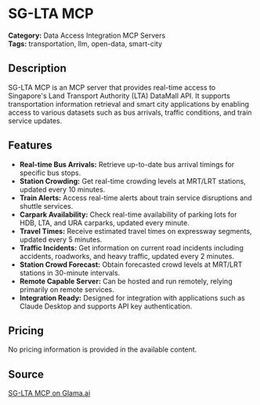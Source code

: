 # SG-LTA MCP

**Category:** Data Access Integration MCP Servers  
**Tags:** transportation, llm, open-data, smart-city

## Description
SG-LTA MCP is an MCP server that provides real-time access to Singapore's Land Transport Authority (LTA) DataMall API. It supports transportation information retrieval and smart city applications by enabling access to various datasets such as bus arrivals, traffic conditions, and train service updates.

## Features
- **Real-time Bus Arrivals:** Retrieve up-to-date bus arrival timings for specific bus stops.
- **Station Crowding:** Get real-time crowding levels at MRT/LRT stations, updated every 10 minutes.
- **Train Alerts:** Access real-time alerts about train service disruptions and shuttle services.
- **Carpark Availability:** Check real-time availability of parking lots for HDB, LTA, and URA carparks, updated every minute.
- **Travel Times:** Receive estimated travel times on expressway segments, updated every 5 minutes.
- **Traffic Incidents:** Get information on current road incidents including accidents, roadworks, and heavy traffic, updated every 2 minutes.
- **Station Crowd Forecast:** Obtain forecasted crowd levels at MRT/LRT stations in 30-minute intervals.
- **Remote Capable Server:** Can be hosted and run remotely, relying primarily on remote services.
- **Integration Ready:** Designed for integration with applications such as Claude Desktop and supports API key authentication.

## Pricing
No pricing information is provided in the available content.

## Source
[SG-LTA MCP on Glama.ai](https://glama.ai/mcp/servers/@arjunkmrm/mcp-sg-lta)